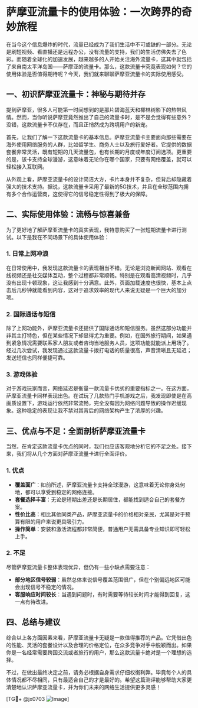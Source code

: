# 萨摩亚流量卡的使用体验：一次跨界的奇妙旅程

在当今这个信息爆炸的时代，流量已经成为了我们生活中不可或缺的一部分。无论是刷短视频、看直播还是远程办公，没有流量的支持，我们的生活仿佛失去了色彩。而随着全球化的加速发展，越来越多的人开始关注海外流量卡，这其中就包括了来自南太平洋岛国——萨摩亚的流量卡。那么，这款流量卡究竟表现如何？它的使用体验是否值得期待呢？今天，我们就来聊聊萨摩亚流量卡的实际使用感受。

## 一、初识萨摩亚流量卡：神秘与期待并存

提到萨摩亚，很多人可能第一时间想到的是那片碧海蓝天和椰林树影下的热带风情。然而，当你听说萨摩亚竟然推出了自己的流量卡时，是不是会觉得有些意外？没错，这款流量卡不仅存在，而且正悄然成为跨境用户的新宠。

首先，让我们了解一下这款流量卡的基本信息。萨摩亚流量卡主要面向那些需要在海外使用网络服务的人群，比如留学生、商务人士以及旅行爱好者。它提供的数据套餐非常灵活，既有短期的几天流量包，也有长期的月度或年度订阅选项。更重要的是，该卡支持全球漫游，这意味着无论你在哪个国家，只要有网络覆盖，就可以轻松接入互联网。

从外观上看，萨摩亚流量卡的设计简洁大方，卡片本身并不复杂，但背后却隐藏着强大的技术支持。据说，这款流量卡采用了最新的5G技术，并且在全球范围内拥有多个合作运营商，这使得它的信号稳定性得到了极大的保障。

## 二、实际使用体验：流畅与惊喜兼备

为了更好地了解萨摩亚流量卡的真实表现，我特意购买了一张短期流量卡进行测试。以下是我在不同场景下的具体使用体验：

### 1. 日常上网冲浪
在日常使用中，我发现这款流量卡的表现相当不错。无论是浏览新闻网站、观看在线视频还是社交媒体互动，整个过程都非常顺畅。特别是在观看高清视频时，几乎没有出现卡顿现象，这让我感到十分满意。此外，页面加载速度也很快，基本上点击后几秒钟就能看到内容，这对于追求效率的现代人来说无疑是一个巨大的加分项。

### 2. 国际通话与短信
除了上网功能外，萨摩亚流量卡还提供了国际通话和短信服务。虽然这部分功能并非其主打特色，但在某些情况下却显得尤为重要。例如，在国外旅行期间，如果遇到紧急情况需要联系家人朋友或者咨询当地服务人员，这项功能就能派上用场了。经过几次尝试，我发现通过这款流量卡拨打电话的质量很高，声音清晰且无延迟；发送短信也同样便捷可靠。

### 3. 游戏体验
对于游戏玩家而言，网络延迟是衡量一款流量卡优劣的重要指标之一。在这方面，萨摩亚流量卡同样表现出色。在试玩了几款热门手机游戏之后，我发现即使是在高画质设置下，游戏运行依然非常流畅，完全没有因为网络问题导致的操作迟缓现象。这种稳定的表现让我不禁对其背后的网络架构产生了浓厚的兴趣。

## 三、优点与不足：全面剖析萨摩亚流量卡

当然，在肯定这款流量卡优点的同时，我们也应该客观地分析它的不足之处。接下来，我们将从几个方面对萨摩亚流量卡进行全面评价。

### 1. 优点
- **覆盖面广**：如前所述，萨摩亚流量卡支持全球漫游，这意味着无论你身处何地，都可以享受到稳定的网络连接。
- **套餐选择丰富**：无论是短期出差还是长期居住，都能找到适合自己的套餐方案。
- **性价比高**：相比其他同类产品，萨摩亚流量卡的价格相对亲民，尤其是对于预算有限的用户来说更具吸引力。
- **操作简单**：安装和激活流程都非常简便，普通用户无需具备专业知识即可轻松上手。

### 2. 不足
尽管萨摩亚流量卡整体表现优异，但仍有一些小缺点需要注意：
- **部分地区信号较弱**：虽然总体来说信号覆盖范围很广，但在个别偏远地区可能会出现信号不稳定的情况。
- **客服响应时间较长**：当遇到问题时，有时需要等待较长时间才能得到回复，这一点有待改进。

## 四、总结与建议

综合以上各方面因素来看，萨摩亚流量卡无疑是一款值得推荐的产品。它凭借出色的性能、灵活的套餐设计以及合理的价格定位，在众多竞争对手中脱颖而出。如果你是一名经常需要跨国交流或者旅行的用户，那么这款流量卡绝对是一个理想的选择。

不过，在做出最终决定之前，请务必根据自身需求仔细权衡利弊。毕竟每个人的具体情况都不尽相同，只有最适合自己的才是最好的。希望这篇测评能够帮助大家更清楚地认识萨摩亚流量卡，并为你们未来的网络生活提供更多灵感！

[TG💪+ @jx0703 ![Image](https://github.com/user-attachments/assets/dbca1d08-cadb-493c-b0ec-ad6f7a83f270)]